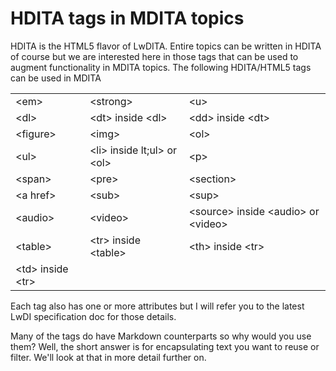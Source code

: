 # HDITA tags in MDITA topics

HDITA is the HTML5 flavor of LwDITA. Entire topics can be written in HDITA of course but we are interested here in those tags that can be used to augment functionality in MDITA topics. The following HDITA/HTML5 tags can be used in MDITA

<table>
  <tr>
    <td>&lt;em&gt;</td>
    <td>&lt;strong&gt;</td>
    <td>&lt;u&gt;</td>
  </tr>
  <tr>
    <td>&lt;dl&gt;</td>
    <td>&lt;dt&gt; inside &lt;dl&gt;</td>
    <td>&lt;dd&gt; inside &lt;dt&gt;</td>
  </tr>
  <tr>
    <td>&lt;figure&gt;</td>
    <td>&lt;img&gt;</td>
    <td>&lt;ol&gt;</td>
  </tr>
  <tr>
    <td>&lt;ul&gt;</td>
    <td>&lt;li&gt; inside lt;ul&gt; or &lt;ol&gt;</td>
    <td>&lt;p&gt;</td>
  </tr>
  <tr>
    <td>&lt;span&gt;</td>
    <td>&lt;pre&gt;</td>
    <td>&lt;section&gt;</td>
  </tr>
  <tr>
    <td>&lt;a href&gt;</td>
    <td>&lt;sub&gt;</td>
    <td>&lt;sup&gt;</td>
  </tr>
  <tr>
    <td>&lt;audio&gt;</td>
    <td>&lt;video&gt;</td>
    <td>&lt;source&gt; inside &lt;audio&gt; or &lt;video&gt;</td>
  </tr>
  <tr>
    <td>&lt;table&gt;</td>
    <td>&lt;tr&gt; inside &lt;table&gt;</td>
    <td>&lt;th&gt; inside &lt;tr&gt;</td>
  </tr>
  <tr>
    <td>&lt;td&gt; inside &lt;tr&gt;</td>
    <td></td>
    <td></td>
  </tr>
</table>

Each tag also has one or more attributes but I will refer you to the latest LwDI specification doc for those details.

Many of the tags do have Markdown counterparts so why would you use them? Well, the short answer is for encapsulating text you want to reuse or filter. We'll look at that in more detail further on.